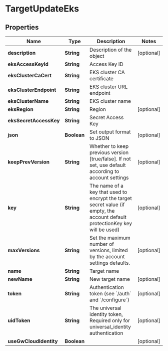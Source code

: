 

# TargetUpdateEks


## Properties

| Name | Type | Description | Notes |
|------------ | ------------- | ------------- | -------------|
|**description** | **String** | Description of the object |  [optional] |
|**eksAccessKeyId** | **String** | Access Key ID |  |
|**eksClusterCaCert** | **String** | EKS cluster CA certificate |  |
|**eksClusterEndpoint** | **String** | EKS cluster URL endpoint |  |
|**eksClusterName** | **String** | EKS cluster name |  |
|**eksRegion** | **String** | Region |  [optional] |
|**eksSecretAccessKey** | **String** | Secret Access Key |  |
|**json** | **Boolean** | Set output format to JSON |  [optional] |
|**keepPrevVersion** | **String** | Whether to keep previous version [true/false]. If not set, use default according to account settings |  [optional] |
|**key** | **String** | The name of a key that used to encrypt the target secret value (if empty, the account default protectionKey key will be used) |  [optional] |
|**maxVersions** | **String** | Set the maximum number of versions, limited by the account settings defaults. |  [optional] |
|**name** | **String** | Target name |  |
|**newName** | **String** | New target name |  [optional] |
|**token** | **String** | Authentication token (see &#x60;/auth&#x60; and &#x60;/configure&#x60;) |  [optional] |
|**uidToken** | **String** | The universal identity token, Required only for universal_identity authentication |  [optional] |
|**useGwCloudIdentity** | **Boolean** |  |  [optional] |



